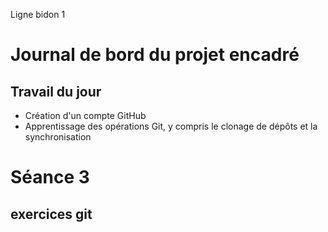 Ligne bidon 1
# Journal de bord du projet encadré
## Travail du jour
- Création d'un compte GitHub
- Apprentissage des opérations Git, y compris le clonage de dépôts et la synchronisation
# Séance 3
## exercices git
